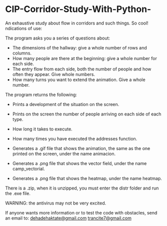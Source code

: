# CIP-Corridor-Study-With-Python-
An exhaustive study about flow in corridors and such things. So cool!
ndications of use:

The program asks you a series of questions about:

- The dimensions of the hallway: give a whole number of rows and columns.
- How many people are there at the beginning: give a whole number for each side.
- The entry flow from each side, both the number of people and how often they appear. Give whole numbers.
- How many turns you want to extend the animation. Give a whole number.

The program returns the following:

- Prints a development of the situation on the screen.
- Prints on the screen the number of people arriving on each side of each type.
- How long it takes to execute.
- How many times you have executed the addresses function.

- Generates a .gif file that shows the animation, the same as the one printed on the screen, under the name animacion.
- Generates a .png file that shows the vector field, under the name camp_vectorial.
- Generates a .png file that shows the heatmap, under the name heatmap.

There is a .zip, when it is unzipped, you must enter the distr folder and run the .exe file.

WARNING: the antivirus may not be very excited.

If anyone wants more information or to test the code with obstacles, send an email to:
dehadehaktate@gmail.com
trancite7@gmail.com
